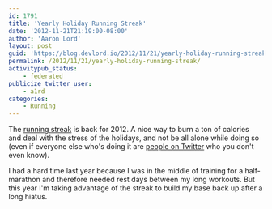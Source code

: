 ```yaml
---
id: 1791
title: 'Yearly Holiday Running Streak'
date: '2012-11-21T21:19:00-08:00'
author: 'Aaron Lord'
layout: post
guid: 'https://blog.devlord.io/2012/11/21/yearly-holiday-running-streak/'
permalink: /2012/11/21/yearly-holiday-running-streak/
activitypub_status:
    - federated
publicize_twitter_user:
    - a1rd
categories:
    - Running
---
```


The <a href="http://www.runnersworld.com/cold-weather-running/2012-holiday-running-streak">running streak</a> is back for 2012. A nice way to burn a ton of calories and deal with the stress of the holidays, and not be all alone while doing so (even if everyone else who's doing it are <a href="https://twitter.com/search?q=%23rwrunstreak">people on Twitter</a> who you don't even know).

I had a hard time last year because I was in the middle of training for a half-marathon and therefore needed rest days between my long workouts. But this year I'm taking advantage of the streak to build my base back up after a long hiatus.